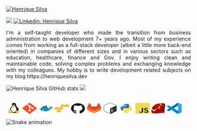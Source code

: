 
 [![Henrique Silva](https://henriquesilva.dev/card_movie.png)](https://henriquesilva.dev/bot.html)


 
<a href = "mailto:miguel_reis08@protonmail.com"><img src="https://img.shields.io/badge/ProtonMail-8B89CC?style=for-the-badge&logo=protonmail&logoColor=white" target="_blank"></a>
[![Linkedin: Henrique Silva](https://img.shields.io/badge/-Henrique%20Silva-blue?style=flat-square&logo=Linkedin&logoColor=white&link=https://www.linkedin.com/in/henriquesilvadev/)](https://www.linkedin.com/in/henriquesilvadev/)

<p style="text-align: justify">
 I'm a self-taught developer who made the transition from business administration to web development 7+ years ago.
 Most of my experience comes from working as a full-stack developer (albeit a little more back-end oriented) in companies of different sizes and in various sectors such as education, healthcare, finance and Gov.
 I enjoy writing clean and maintainable code, solving complex problems and exchanging knowledge with my colleagues.
 My hobby is to write development related subjects on my blog https://henriquesilva.dev
</p>

![Henrique Silva GitHub stats](https://github-readme-stats.vercel.app/api?username=henriquehsilva&show_icons=true&theme=meko)
<img height="180em" src="https://github-readme-stats-git-masterrstaa-rickstaa.vercel.app/api/top-langs/?username=henriquehsilva&layout=compact&langs_count=7&theme=meko"/>

  
<div style="display: inline_block"><br>
  <img align="center" alt="MReis-Linux" height="30" width="40" src="https://raw.githubusercontent.com/devicons/devicon/master/icons/linux/linux-original.svg">
  <img align="center" alt="MReis-Git" height="30" width="40" src="https://raw.githubusercontent.com/devicons/devicon/master/icons/git/git-original.svg">
  <img align="center" alt="MReis-Docker" height="30" width="40" src="https://raw.githubusercontent.com/devicons/devicon/master/icons/docker/docker-original.svg">
  <img align="center" alt="MReis-AWS" height="30" width="40" src="https://raw.githubusercontent.com/devicons/devicon/master/icons/amazonwebservices/amazonwebservices-original.svg">
  <img align="center" alt="MReis-GitHub" height="30" width="40" src="https://raw.githubusercontent.com/devicons/devicon/master/icons/github/github-original.svg">
  <img align="center" alt="MReis-GitLab" height="30" width="40" src="https://raw.githubusercontent.com/devicons/devicon/master/icons/gitlab/gitlab-original.svg">
  <img align="center" alt="MReis-Bash" height="30" width="40" src="https://raw.githubusercontent.com/devicons/devicon/master/icons/bash/bash-original.svg">
  <img align="center" alt="MReis-Python" height="30" width="40" src="https://raw.githubusercontent.com/devicons/devicon/master/icons/python/python-original.svg">
  <img align="center" alt="MReis-Go" height="30" width="40" src="https://raw.githubusercontent.com/devicons/devicon/master/icons/javascript/javascript-original.svg">
   <img align="center" alt="MReis-Go" height="30" width="40" src="https://raw.githubusercontent.com/devicons/devicon/master/icons/ruby/ruby-original.svg">
  <img align="center" alt="MReis-Vim" height="30" width="40" src="https://raw.githubusercontent.com/devicons/devicon/master/icons/vscode/vscode-original.svg">
</div>


![Snake animation](https://github.com/danielbped/danielbped/blob/output/github-contribution-grid-snake.svg)
